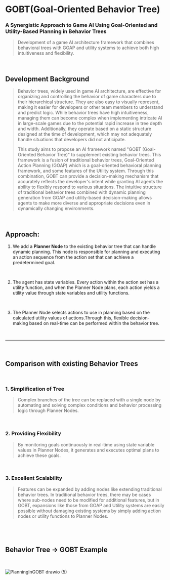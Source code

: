 # GOBT(Goal-Oriented Behavior Tree)
 ### A Synergistic Approach to Game AI Using Goal-Oriented and Utility-Based  Planning in Behavior Trees


  > Development of a game AI architecture framework that combines behavioral trees with GOAP and utility systems to achieve both high intuitiveness and flexibility.


<br/>

 ## Development Background
  >Behavior trees, widely used in game AI architecture, are effective for organizing and controlling the behavior of game characters due to their hierarchical structure. They are also easy to visually represent, making it easier for developers or other team members to understand and predict logic. While behavior trees have high intuitiveness, managing them can become complex when implementing intricate AI in large-scale games due to the potential rapid increase in tree depth and width. Additionally, they operate based on a static structure designed at the time of development, which may not adequately handle situations that developers did not anticipate.
  >
  >
  >
  >This study aims to propose an AI framework named "GOBT (Goal-Oriented Behavior Tree)" to supplement existing behavior trees. This framework is a fusion of traditional behavior trees, Goal-Oriented Action Planning (GOAP) which is a goal-oriented behavioral planning framework, and some features of the Utility system. Through this combination, GOBT can provide a decision-making mechanism that accurately reflects the developer's intent while granting AI agents the ability to flexibly respond to various situations. The intuitive structure of traditional behavior trees combined with dynamic planning generation from GOAP and utility-based decision-making allows agents to make more diverse and appropriate decisions even in dynamically changing environments.



  <br/>

## Approach:

 1. We add a **Planner Node** to the existing behavior tree that can handle dynamic planning. This node is responsible for planning and executing an action sequence from the action set that can achieve a predetermined goal.

<br/>

 2. The agent has state variables. Every action within the action set has a utility function, and when the Planner Node plans, each action yields a utility value through state variables and utility functions.

<br/>
   
 3. The Planner Node selects actions to use in planning based on the calculated utility values of actions.Through this, flexible decision-making based on real-time can be performed within the behavior tree.

<br/>

<hr/>

<br/>
  
  
## Comparison with existing Behavior Trees

<br/>


### 1. Simplification of Tree
  > Complex branches of the tree can be replaced with a single node by automating and solving complex conditions and behavior processing logic through Planner Nodes.

<br/>

### 2. Providing Flexibility
  > By monitoring goals continuously in real-time using state variable values in Planner Nodes, it generates and executes optimal plans to achieve these goals.

<br/>

### 3. Excellent Scalability
  > Features can be expanded by adding nodes like extending traditional behavior trees. In traditional behavior trees, there may be cases where sub-nodes need to be modified for additional features, but in GOBT, expansions like those from GOAP and Utility systems are easily possible without damaging existing systems by simply adding action nodes or utility functions to Planner Nodes.
> 

#


<br/>

## Behavior Tree -> GOBT Example

<br/>


![PlanningInGOBT drawio (5)](https://github.com/Hongyoosung/GOBT/assets/101240036/768ca303-7796-4cf0-a57c-c996f5e27f5a)

<br/>


